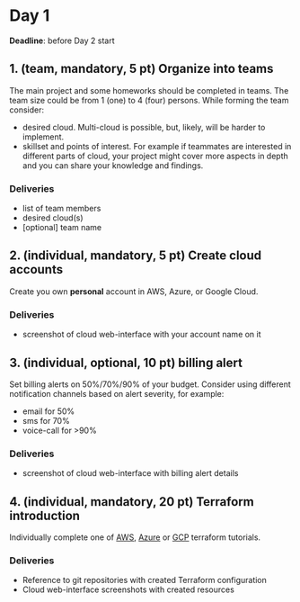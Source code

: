 # Day 1

**Deadline**: before Day 2 start

## 1. (team, mandatory, 5 pt) Organize into teams

The main project and some homeworks should be completed in teams. The team size could be from 1 (one) to 4 (four) persons. While forming the team consider:

- desired cloud. Multi-cloud is possible, but, likely, will be harder to implement.
- skillset and points of interest. For example if teammates are interested in different parts of cloud, your project might cover more aspects in depth and you can share your knowledge and findings.

### Deliveries

- list of team members
- desired cloud(s)
- [optional] team name

## 2. (individual, mandatory, 5 pt) Create cloud accounts

Create you own **personal** account in AWS, Azure, or Google Cloud.

### Deliveries

- screenshot of cloud web-interface with your account name on it

## 3. (individual, optional, 10 pt) billing alert

Set billing alerts on 50%/70%/90% of your budget. Consider using different notification channels based on alert severity, for example:

- email for 50%
- sms for 70%
- voice-call for >90%

### Deliveries

- screenshot of cloud web-interface with billing alert details

## 4. (individual, mandatory, 20 pt) Terraform introduction

Individually complete one of [AWS](https://learn.hashicorp.com/collections/terraform/aws-get-started), [Azure](https://learn.hashicorp.com/collections/terraform/azure-get-started) or [GCP](https://learn.hashicorp.com/collections/terraform/gcp-get-started) terraform tutorials.

### Deliveries

- Reference to git repositories with created Terraform configuration
- Cloud web-interface screenshots with created resources
